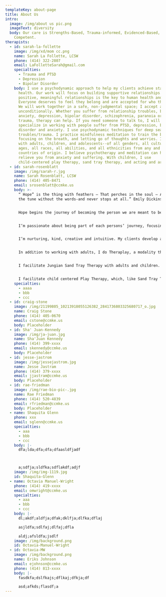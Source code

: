 ```yaml
---
templateKey: about-page
title: About Us
intro:
  image: /img/about us pic.png
  imageText: diversity
  body: Our care is Strengths-Based, Trauma-informed, Evidenced-Based, Culturally
    Competent.
therapists:
  - id: sarah-la-follette
    image: /img/xd/mom cc.png
    name: Sarah La Follette, LCSW
    phone: (414) 322-2807
    email: LaFolletteSarah@gmail.com
    specialties:
      - Trauma and PTSD
      - Depression
      - Bipolar Disorder
    body: I use a psychodynamic approach to help my clients achieve stable mental
      health. Our work will focus on building supportive relationships. Having
      positive, meaningful relationships is the key to human health and success.
      Everyone deserves to feel they belong and are accepted for who they are.
      We will work together in a safe, non-judgmental space; I accept all people
      unconditionally. Whether you suffer from relationship troubles, bullying,
      anxiety, depression, bipolar disorder, schizophrenia, paranoia or another
      trauma, therapy can help. If you need someone to talk to, I will listen. I
      specialize in working with people suffer from PTSD, depression, bi-polar
      disorder and anxiety. I use psychodynamic techniques for deep seated
      troubles/trauma. I practice mindfulness meditation to train the brain by
      focusing on the breath, and letting go of thoughts and worries. I work
      with adults, children, and adolescents--of all genders, all cultures, all
      ages, all races, all abilities, and all ethnicities from any and all
      countries of origin. I believe psychotherapy and meditation can help
      relieve you from anxiety and suffering. With children, I use
      child-centered play therapy, sand tray therapy, and acting and art.
  - id: sarah-rosenblatt
    image: /img/sarah-r.jpg
    name: Sarah Rosenblatt, LCSW
    phone: (414) 405-8471
    email: srosenblatt@ccmke.us
    body: >-
      “ Hope” is the thing with feathers – That perches in the soul – And sings
      the tune without the words-and never stops at all.” Emily Dickinson


      Hope begins the journey of becoming the person we are meant to be. With positive, unconditional regard, and someone who listens, we take comfort in being. We humans beautifully gravitate towards health and Improving our lives.


      I’m passionate about being part of each persons’ journey, focusing on each individual’s strengths and history. I look for the good in everyone. Every person is worthy of being heard and accepted for who he, she or they are.


      I’m nurturing, kind, creative and intuitive. My clients develop a sense of curiosity and humor—amidst good times and bad.


      In addition to working with adults, I do Theraplay, a modality that builds positive, warm, relationships between parent and child. It increases communication, and allows both parent and child to self regulate.


      I facilitate Jungian Sand Tray Therapy with adults and children. It is a modality that creates a safe and sacred space that allows individuals to work through issues in a sensory, emotional, and non verbal way.


      I facilitate child centered Play Therapy, which, like Sand Tray Therapy, the direction of the therapy is determined by the client. I also use Bibliotherapy with some children to help them understand whatever they are working through by reading them books about others dealing with the similar problems.
    specialties:
      - aaaa
      - bbb
      - ccc
  - id: craig-stone
    image: /img/21199805_10213918055126382_2841736803325680717_o.jpg
    name: Craig Stone
    phone: (414) 405-0670
    email: cstone@ccmke.us
    body: Placeholder
  - id: Sha' Juan-Kennedy
    image: /img/ja-juan.jpg
    name: Sha'Juan Kennedy
    phone: (414) 399-xxxx
    email: skennedy@ccmke.us
    body: Placeholder
  - id: jesse-jastrom
    image: /img/jessejastrom.jpg
    name: Jesse Jastram
    phone: (414) 379-xxxx
    email: jjastram@ccmke.us
    body: Placeholder
  - id: rae-friedman
    image: /img/rae-bio-pic-.jpg
    name: Rae Friedman
    phone: (414) 520-4839
    email: rfriedman@ccmke.us
    body: Placeholder
  - name: Shaquita Glenn
    phone: xxx
    email: sglenn@ccmke.us
    specialties:
      - aaa
      - bbb
      - ccc
    body: |-
      dfa;lda;dfa;dfa;dfaasldfjadf



      a;sdfja;sldfka;sdflakdf;adjf
    image: /img/img-1119.jpg
    id: Shaquita-Glenn
  - name: Octavia Manuel-Wright
    phone: (414) 419-xxxx
    email: omwright@ccmke.us
    specialties:
      - aaa
      - bbb
      - ccc
    body: |-
      dl;akdf;aldfja;dfak;dklfja;dlfka;dflaj

      asjldfa;sdlfaj;dlfaj;dfla

      aldj;afsldfa;jsdlf
    image: /img/background.png
    id: Octavia-Manuel-Wright
  - id: Octavia-MW
    image: /img/background.png
    name: Eriks Johnson
    email: ejohnson@ccmke.us
    phone: (414) 813-xxxx
    body: |-
      fasdkfa;dslfkajs;dflkaj;dfkja;df

      asd;afkds;flasdf;a
---
```

